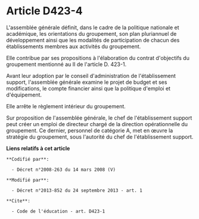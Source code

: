 # Article D423-4

L'assemblée générale définit, dans le cadre de la politique nationale et académique, les orientations du groupement, son plan
pluriannuel de développement ainsi que les modalités de participation de chacun des établissements membres aux activités du
groupement. 

Elle contribue par ses propositions à l'élaboration du contrat d'objectifs du groupement mentionné au II de l'article D.
423-1. 

Avant leur adoption par le conseil d'administration de l'établissement support, l'assemblée générale examine le projet de
budget et ses modifications, le compte financier ainsi que la politique d'emploi et d'équipement. 

Elle arrête le règlement intérieur du groupement. 

Sur proposition de l'assemblée générale, le chef de l'établissement support peut créer un emploi de directeur chargé de la
direction opérationnelle du groupement. Ce dernier, personnel de catégorie A, met en œuvre la stratégie du groupement, sous
l'autorité du chef de l'établissement support.

**Liens relatifs à cet article**

	**Codifié par**:

	  - Décret n°2008-263 du 14 mars 2008 (V)

	**Modifié par**:

	  - Décret n°2013-852 du 24 septembre 2013 - art. 1

	**Cite**:

	  - Code de l'éducation - art. D423-1
